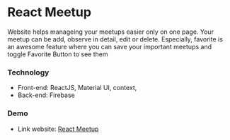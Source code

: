 # React Meetup
Website helps manageing your meetups easier only on one page. Your meetup can be add, observe in detail, edit or delete. Especially, favorite is an awesome feature where you can save your important meetups and toggle Favorite Button to see them

### Technology
 - Front-end: ReactJS, Material UI, context,
 - Back-end: Firebase

 ### Demo
 - Link website: [React Meetup](https://simple-meetup.netlify.app/)
